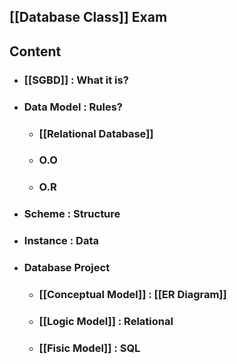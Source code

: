 ##  [[Database Class]] Exam

## Content
- ### [[SGBD]] : What it is?
- ### Data Model : Rules?
	- ### [[Relational Database]]
	- ### O.O
	- ### O.R

- ### Scheme : Structure
- ### Instance : Data
- ### Database Project 
	- ### [[Conceptual Model]] : [[ER Diagram]]
	- ### [[Logic Model]] : Relational
	- ### [[Fisic Model]] : SQL
	

